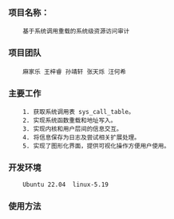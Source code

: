 ### 项目名称：

        基于系统调用重载的系统级资源访问审计

### 项目团队

        麻家乐 王梓睿 孙靖轩 张天烁 汪何希

### 主要工作

        1. 获取系统调用表 sys_call_table。
        2. 实现系统函数重载和地址写入。
        3. 实现内核和用户层间的信息交互。
        4. 将信息保存为日志及尝试相关扩展处理。
        5. 实现了图形化界面，提供可视化操作方便用户使用。

### 开发环境

        Ubuntu 22.04  linux-5.19

### 使用方法

        